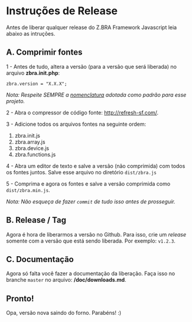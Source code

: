 # Instruções de Release

Antes de liberar qualquer release do Z.BRA Framework Javascript leia abaixo as intruções.

## A. Comprimir fontes

1 - Antes de tudo, altera a versão (para a versão que será liberada) no arquivo **zbra.init.php**:

    zbra.version = "X.X.X";
    
_Nota: Respeite SEMPRE a  [nomenclatura](/releases/nomenclatura.md) adotada como padrão para esse projeto._
  
  
2 - Abra o compressor de código fonte: http://refresh-sf.com/.

3 - Adicione todos os arquivos fontes na seguinte ordem:

1.  zbra.init.js
2.  zbra.array.js
3.  zbra.device.js
4.  zbra.functions.js

4 - Abra um editor de texto e salve a versão (não comprimida) com todos os fontes juntos. Salve esse arquivo no diretório ```dist/zbra.js```

5 - Comprima e agora os fontes e salve a versão comprimida como ```dist/zbra.min.js```.

_Nota: Não esqueça de fazer ```commit``` de tudo isso antes de prosseguir._

## B. Release / Tag
Agora é hora de liberarmos a versão no Github. Para isso, crie um _release_ somente com a versão que está sendo liberada. Por exemplo: ```v1.2.3```.

## C. Documentação
Agora só falta você fazer a documentação da liberação.
Faça isso no branche ```master``` no arquivo: **/doc/downloads.md**.

## Pronto!
Opa, versão nova saindo do forno. Parabéns! :)
